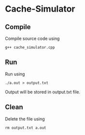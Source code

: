 # Cache-Simulator

## Compile

Compile source code using 
```
g++ cache_simulator.cpp
```

## Run

Run using
```
./a.out > output.txt
```

Output will be stored in output.txt file. 

## Clean

Delete the file using
```
rm output.txt a.out
```
